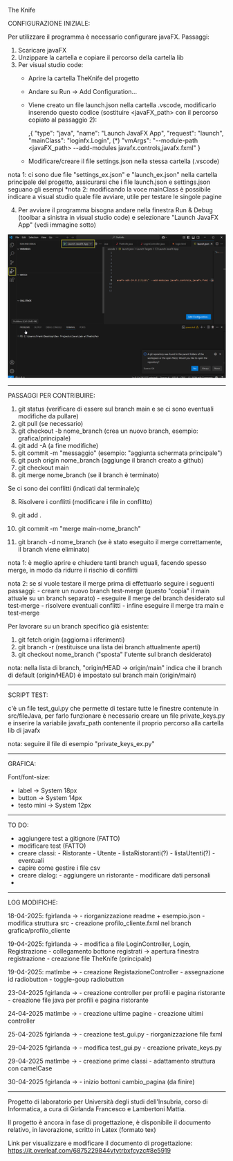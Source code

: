 The Knife

CONFIGURAZIONE INIZIALE:

Per utilizzare il programma è necessario configurare javaFX. Passaggi:

1) Scaricare javaFX
2) Unzippare la cartella e copiare il percorso della cartella lib
3) Per visual studio code:
    - Aprire la cartella TheKnife del progetto
    - Andare su Run -> Add Configuration...
    - Viene creato un file launch.json nella cartella .vscode, modificarlo inserendo questo codice (sostituire <javaFX_path> con il percorso copiato al passaggio 2):

        ,{
            "type": "java",
            "name": "Launch JavaFX App",
            "request": "launch",
            "mainClass": "loginfx.Login", (*)
            "vmArgs": "--module-path <javaFX_path> --add-modules javafx.controls,javafx.fxml"
        }
    - Modificare/creare il file settings.json nella stessa cartella (.vscode)

nota 1: ci sono due file "settings_ex.json" e "launch_ex.json" nella cartella principale del progetto, assicurarsi che i file launch.json e settings.json seguano gli esempi
*nota 2: modificando la voce mainClass è possibile indicare a visual studio quale file avviare, utile per testare le singole pagine

4) Per avviare il programma bisogna andare nella finestra Run & Debug (toolbar a sinistra in visual studio code) e selezionare "Launch JavaFX App" (vedi immagine sotto)

![Screenshot](Documentazione/img/istruzioni_avvio.png)

------------------------------------------------------------------------------------------------------------------------------------------------------------------------

PASSAGGI PER CONTRIBUIRE:

1) git status (verificare di essere sul branch main e se ci sono eventuali modifiche da pullare)
2) git pull (se necessario)
3) git checkout -b nome_branch (crea un nuovo branch, esempio: grafica/principale)
4) git add -A (a fine modifiche)
5) git commit -m "messaggio" (esempio: "aggiunta schermata principale")
6) git push origin nome_branch (aggiunge il branch creato a github)
6) git checkout main
7) git merge nome_branch (se il branch è terminato)

Se ci sono dei conflitti (indicati dal terminale)ç

8) Risolvere i conflitti (modificare i file in conflitto)
9) git add .
10) git commit -m "merge main-nome_branch"

11) git branch -d nome_branch (se è stato eseguito il merge correttamente, il branch viene eliminato)

nota 1: è meglio aprire e chiudere tanti branch uguali, facendo spesso merge, in modo da ridurre il rischio di conflitti

nota 2: se si vuole testare il merge prima di effettuarlo seguire i seguenti passaggi: - creare un nuovo branch test-merge (questo "copia" il main attuale su un branch separato)
                                                                                       - eseguire il merge del branch desiderato sul test-merge
                                                                                       - risolvere eventuali conflitti
                                                                                       - infine eseguire il merge tra main e test-merge

Per lavorare su un branch specifico già esistente:

1) git fetch origin (aggiorna i riferimenti)
2) git branch -r (restituisce una lista dei branch attualmente aperti)
3) git checkout nome_branch ("sposta" l'utente sul branch desiderato)

nota: nella lista di branch, "origin/HEAD -> origin/main" indica che il branch di default (origin/HEAD) è impostato sul branch main (origin/main)

------------------------------------------------------------------------------------------------------------------------------------------------------------------------

SCRIPT TEST:

c'è un file test_gui.py che permette di testare tutte le finestre contenute in src/fileJava, per farlo funzionare è necessario creare un file private_keys.py e inserire la variabile javafx_path contenente il proprio percorso alla cartella lib di javafx

nota: seguire il file di esempio "private_keys_ex.py"

------------------------------------------------------------------------------------------------------------------------------------------------------------------------

GRAFICA:

Font/font-size:

- label -> System 18px
- button -> System 14px
- testo mini -> System 12px

------------------------------------------------------------------------------------------------------------------------------------------------------------------------

TO DO:

- aggiungere test a gitignore (FATTO)
- modificare test (FATTO)
- creare classi: - Ristorante
                 - Utente
                 - listaRistoranti(?)
                 - listaUtenti(?)
                 - eventuali
- capire come gestire i file csv
- creare dialog: - aggiungere un ristorante
                 - modificare dati personali
- 
------------------------------------------------------------------------------------------------------------------------------------------------------------------------

LOG MODIFICHE:

18-04-2025: fgirlanda -> - riorganizzazione readme + esempio.json 
                         - modifica struttura src
                         - creazione profilo_cliente.fxml nel branch grafica/profilo_cliente

19-04-2025: fgirlanda -> - modifica a file LoginController, Login, Registrazione
                         - collegamento bottone registrati -> apertura finestra registrazione
                         - creazione file TheKnife (principale)

19-04-2025: matlmbe  -> - creazione RegistazioneController
                        - assegnazione id radiobutton
                        - toggle-goup radiobutton

23-04-2025 fgirlanda -> - creazione controller per profili e pagina ristorante
                        - creazione file java per profili e pagina ristorante


24-04-2025 matlmbe   -> - creazione ultime pagine
                        - creazione ultimi controller

25-04-2025 fgirlanda -> - creazione test_gui.py
                        - riorganizzazione file fxml

29-04-2025 fgirlanda -> - modifica test_gui.py
                        - creazione private_keys.py

29-04-2025 matlmbe   -> - creazione prime classi
                        - adattamento struttura con camelCase

30-04-2025 fgirlanda -> - inizio bottoni cambio_pagina (da finire)



------------------------------------------------------------------------------------------------------------------------------------------------------------------------
Progetto di laboratorio per Università degli studi dell'Insubria, corso di Informatica, a cura di Girlanda Francesco e Lambertoni Mattia.

Il progetto è ancora in fase di progettazione, è disponibile il documento relativo, in lavorazione, scritto in Latex (formato tex)

Link per visualizzare e modificare il documento di progettazione: https://it.overleaf.com/6875229844vtytrbxfcyzc#8e5919

